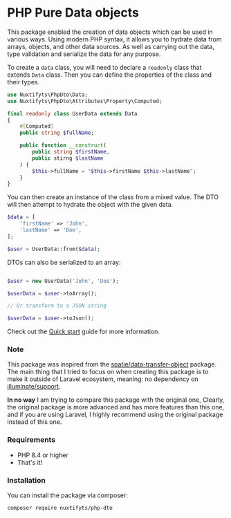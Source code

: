 # PHP Pure Data objects

[//]: # ([![Latest Version on Packagist]&#40;https://img.shields.io/packagist/v/spatie/data-transfer-object.svg?style=flat-square&#41;]&#40;https://packagist.org/packages/spatie/data-transfer-object&#41;)

[//]: # (![GitHub Tests Action Status]&#40;https://img.shields.io/github/workflow/status/spatie/data-transfer-object/run-tests?label=tests&#41;)

This package enabled the creation of data objects which can be used in various ways. 
Using modern PHP syntax, it allows you to hydrate data from arrays, objects, and other data sources.
As well as carrying out the data, type validation and serialize the data for any purpose.

To create a `data` class, you will need to declare a `readonly` class that extends `Data` class.
Then you can define the properties of the class and their types.

```php
use Nuxtifyts\PhpDto\Data;
use Nuxtifyts\PhpDto\Attributes\Property\Computed;

final readonly class UserData extends Data
{
    #[Computed]
    public string $fullName;

    public function __construct(
        public string $firstName,
        public stirng $lastName
    ) {
        $this->fullName = "$this->firstName $this->lastName";
    }
}
```

You can then create an instance of the class from a mixed value. The DTO will then attempt to hydrate the object with the given data.

```php
$data = [
    'firstName' => 'John',
    'lastName' => 'Doe',
];

$user = UserData::from($data);
```

DTOs can also be serialized to an array:

```php

$user = new UserData('John', 'Doe');

$userData = $user->toArray();

// Or transform to a JSON string

$userData = $user->toJson();

```

Check out the [Quick start](https://github.com/nuxtifyts/php-dto/blob/main/docs/Quickstart.md) guide for more information.

### Note

This package was inspired from the [spatie/data-transfer-object](https://github.com/spatie/laravel-data) package.
The main thing that I tried to focus on when creating this package is to make it outside of Laravel ecosystem, 
meaning: no dependency on [illuminate/support](https://github.com/illuminate/support).

**In no way** I am trying to compare this package with the original one,
Clearly, the original package is more advanced and has more features than this one,
and if you are using Laravel, I highly recommend using the original package instead of this one.

### Requirements

- PHP 8.4 or higher
- That's it!

### Installation

You can install the package via composer:

```bash
composer require nuxtifyts/php-dto
```
